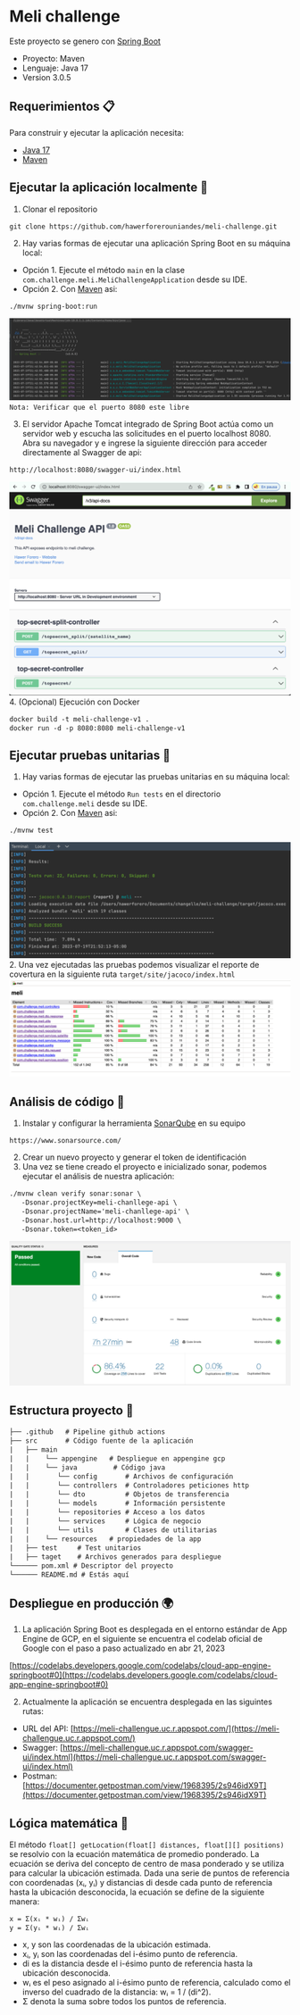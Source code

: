# Meli challenge
Este proyecto se genero con [Spring Boot](http://projects.spring.io/spring-boot/) 
- Proyecto: Maven
- Lenguaje: Java 17
- Version 3.0.5
  
## Requerimientos 📋
Para construir y ejecutar la aplicación necesita:

- [Java 17](https://www.oracle.com/java/technologies/downloads/#java8)
- [Maven](https://maven.apache.org)

## Ejecutar la aplicación localmente 🚀
1. Clonar el repositorio
```shell
git clone https://github.com/hawerforerouniandes/meli-challenge.git
```
2. Hay varias formas de ejecutar una aplicación Spring Boot en su máquina local:
- Opción 1. Ejecute el método `main` en la clase `com.challenge.meli.MeliChallengeApplication` desde su IDE.
- Opción 2. Con [Maven](https://docs.spring.io/spring-boot/docs/current/reference/html/build-tool-plugins-maven-plugin.html) asi:
```shell
./mvnw spring-boot:run 
```
![run](https://raw.githubusercontent.com/hawerforerouniandes/assets/master/img/run.png)
`Nota: Verificar que el puerto 8080 este libre`

3. El servidor Apache Tomcat integrado de Spring Boot actúa como un servidor web y escucha las solicitudes en el puerto localhost 8080. Abra su navegador y e ingrese la siguiente dirección para acceder directamente al Swagger de api:
```shell
http://localhost:8080/swagger-ui/index.html
```
![Swagger](https://raw.githubusercontent.com/hawerforerouniandes/assets/master/img/swagger.png)
4. (Opcional) Ejecución con Docker
```shell
docker build -t meli-challenge-v1 . 
docker run -d -p 8080:8080 meli-challenge-v1
```
## Ejecutar pruebas unitarias 🐞
1. Hay varias formas de ejecutar las pruebas unitarias en su máquina local:
- Opción 1. Ejecute el método `Run tests` en el directorio  `com.challenge.meli` desde su IDE.
- Opción 2. Con [Maven](https://docs.spring.io/spring-boot/docs/current/reference/html/build-tool-plugins-maven-plugin.html) asi:
```shell
./mvnw test
```
![test](https://raw.githubusercontent.com/hawerforerouniandes/assets/master/img/test.png)
2. Una vez ejecutadas las pruebas podemos visualizar el reporte de covertura en la siguiente ruta `target/site/jacoco/index.html`
![Coverage](https://raw.githubusercontent.com/hawerforerouniandes/assets/master/img/coverage3.png)
## Análisis de código 🐞
1. Instalar y configurar la herramienta [SonarQube](https://www.sonarsource.com/) en su equipo
```shell
https://www.sonarsource.com/
```


2. Crear un nuevo proyecto y generar el token de identificación
3. Una vez se tiene creado el proyecto e inicializado sonar, podemos ejecutar el análisis de nuestra aplicación:
```shell
./mvnw clean verify sonar:sonar \
   -Dsonar.projectKey=meli-chanllege-api \
   -Dsonar.projectName='meli-chanllege-api' \
   -Dsonar.host.url=http://localhost:9000 \
   -Dsonar.token=<token_id>
```
![Sonar](https://raw.githubusercontent.com/hawerforerouniandes/assets/master/img/sonar.png)

## Estructura proyecto 📂
````
├── .github   # Pipeline github actions
├── src       # Código fuente de la aplicación
|   ├── main
|   |    └── appengine   # Despliegue en appengine gcp
|   |    └── java         # Código java
|   |       └── config       # Archivos de configuración
|   |       └── controllers  # Controladores peticiones http
|   |       └── dto          # Objetos de transferencia
|   |       └── models       # Información persistente
|   |       └── repositories # Acceso a los datos
|   |       └── services     # Lógica de negocio
|   |       └── utils        # Clases de utilitarias
|   |    └── resources   # propiedades de la app
|   ├── test     # Test unitarios
|   ├── taget    # Archivos generados para despliegue
└────── pom.xml # Descriptor del proyecto
└────── README.md # Estás aquí
````
## Despliegue en producción 🌍
1. La aplicación Spring Boot es desplegada en el entorno estándar de App Engine de GCP, en el siguiente se encuentra el codelab oficial de Google con el paso a paso actualizado en abr 21, 2023

[https://codelabs.developers.google.com/codelabs/cloud-app-engine-springboot#0](https://codelabs.developers.google.com/codelabs/cloud-app-engine-springboot#0)

2. Actualmente la aplicación se encuentra desplegada en las siguintes rutas:

- URL del API: [https://meli-challengue.uc.r.appspot.com/](https://meli-challengue.uc.r.appspot.com/)
- Swagger: [https://meli-challengue.uc.r.appspot.com/swagger-ui/index.html](https://meli-challengue.uc.r.appspot.com/swagger-ui/index.html)
- Postman: [https://documenter.getpostman.com/view/1968395/2s946idX9T](https://documenter.getpostman.com/view/1968395/2s946idX9T)

## Lógica matemática 🔢
El método `float[] getLocation(float[] distances, float[][] positions)` se resolvio con la ecuación matemática de promedio ponderado. La ecuación se deriva del concepto de centro de masa ponderado y se utiliza para calcular la ubicación estimada.
Dada una serie de puntos de referencia con coordenadas (xᵢ, yᵢ) y distancias di desde cada punto de referencia hasta la ubicación desconocida, la ecuación se define de la siguiente manera:
```shell
x = Σ(xᵢ * wᵢ) / Σwᵢ
y = Σ(yᵢ * wᵢ) / Σwᵢ
```
- x, y son las coordenadas de la ubicación estimada.
- xᵢ, yᵢ son las coordenadas  del i-ésimo punto de referencia.
- di es la distancia desde el i-ésimo punto de referencia hasta la ubicación desconocida.
- wᵢ es el peso asignado al i-ésimo punto de referencia, calculado como el inverso del cuadrado de la distancia: wᵢ = 1 / (di^2).
- Σ denota la suma sobre todos los puntos de referencia.



